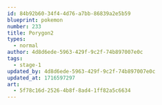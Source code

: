 ```yaml
---
id: 84b92b60-34f4-4d76-a7bb-86839a2e5b59
blueprint: pokemon
number: 233
title: Porygon2
types:
  - normal
author: 4d8d6ede-5963-429f-9c2f-74b897007e0c
tags:
  - stage-1
updated_by: 4d8d6ede-5963-429f-9c2f-74b897007e0c
updated_at: 1716597297
art:
  - 5f78c16d-2526-4b8f-8ad4-1ff82a5c6634
---
```

